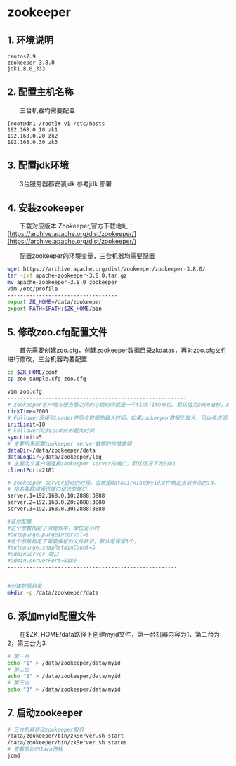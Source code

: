 # zookeeper

## 1. 环境说明

```
centos7.9
zookeeper-3.8.0
jdk1.8.0_333
```

## 2. 配置主机名称

　　三台机器均需要配置

```
[root@dn1 /root]# vi /etc/hosts
192.168.0.10 zk1
192.168.0.20 zk2
192.168.0.30 zk3
```

## 3. 配置jdk环境

　　3台服务器都安装jdk 参考jdk 部署

## 4. 安装zookeeper

　　下载对应版本 Zookeeper,官方下载地址：[https://archive.apache.org/dist/zookeeper/](https://archive.apache.org/dist/zookeeper/)

　　配置zookeeper的环境变量，三台机器均需要配置

```bash
wget https://archive.apache.org/dist/zookeeper/zookeeper-3.8.0/
tar -zxf apache-zookeeper-3.8.0.tar.gz 
mv apache-zookeeper-3.8.0 zookeeper
vim /etc/profile
-----------------------------------
export ZK_HOME=/data/zookeeper
export PATH=$PATH:$ZK_HOME/bin
```

## 5. 修改zoo.cfg配置文件

　　首先需要创建zoo.cfg，创建zookeeper数据目录zkdatas，再对zoo.cfg文件进行修改，三台机器均要配置

```bash
cd $ZK_HOME/conf
cp zoo_sample.cfg zoo.cfg

vim zoo.cfg
---------------------------------------------------------
# zookeeper客户端与服务器之间的心跳时间就是一个tickTime单位。默认值为2000毫秒，即2秒
tickTime=2000
# Follower连接到Leader并同步数据的最大时间，如果zookeeper数据比较大，可以考虑调大这个值来避免报错
initLimit=10
# Follower同步Leader的最大时间
syncLimit=5
# 主要用来配置zookeeper server数据的存放路径
dataDir=/data/zookeeper/data
dataLogDir=/data/zookeeper/log
# 主要定义客户端连接zookeeper server的端口，默认情况下为2181
clientPort=2181

# zookeeper server启动的时候，会根据dataDirxia的myid文件确定当前节点的id。
# 指名集群间通讯端口和选举端口
server.1=192.168.0.10:2888:3888
server.2=192.168.0.20:2888:3888
server.3=192.168.0.30:2888:3888

#其他配置
#这个参数指定了清理频率，单位是小时
#autopurge.purgeInterval=5
#这个参数指定了需要保留的文件数目。默认是保留3个。
#autopurge.snapRetainCount=5
#adminServer 端口
#admin.serverPort=8180
------------------------------------------------------


#创建数据目录
mkdir -p /data/zookeeper/data

```

## 6. 添加myid配置文件

　　在$ZK\_HOME/data路径下创建myid文件，第一台机器内容为1，第二台为2，第三台为3

```bash
# 第一台
echo "1" > /data/zookeeper/data/myid
# 第二台
echo "2" > /data/zookeeper/data/myid
# 第三台
echo "3" > /data/zookeeper/data/myid
```

## 7. 启动zookeeper

```bash
# 三台机器启动zookeeper服务
/data/zookeeper/bin/zkServer.sh start
/data/zookeeper/bin/zkServer.sh status
# 查看启动的Java进程
jcmd
```

